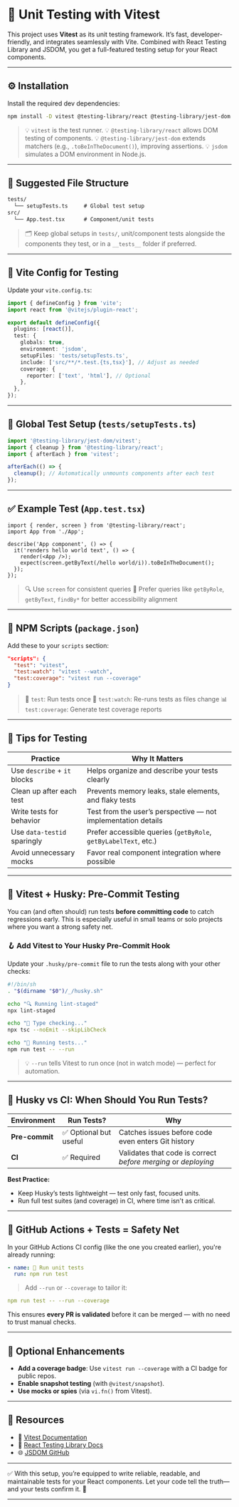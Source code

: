 # 🧪 Unit Testing with Vitest

This project uses **Vitest** as its unit testing framework. It’s fast, developer-friendly, and integrates seamlessly with Vite. Combined with React Testing Library and JSDOM, you get a full-featured testing setup for your React components.

---

## ⚙️ Installation

Install the required dev dependencies:

```bash
npm install -D vitest @testing-library/react @testing-library/jest-dom jsdom
```

> 💡 `vitest` is the test runner.
> 💡 `@testing-library/react` allows DOM testing of components.
> 💡 `@testing-library/jest-dom` extends matchers (e.g., `.toBeInTheDocument()`), improving assertions.
> 💡 `jsdom` simulates a DOM environment in Node.js.

---

## 📁 Suggested File Structure

```txt
tests/
  └── setupTests.ts     # Global test setup
src/
  └── App.test.tsx      # Component/unit tests
```

> 🗂 Keep global setups in `tests/`, unit/component tests alongside the components they test, or in a `__tests__` folder if preferred.

---

## 🔧 Vite Config for Testing

Update your `vite.config.ts`:

```ts
import { defineConfig } from 'vite';
import react from '@vitejs/plugin-react';

export default defineConfig({
  plugins: [react()],
  test: {
    globals: true,
    environment: 'jsdom',
    setupFiles: 'tests/setupTests.ts',
    include: ['src/**/*.test.{ts,tsx}'], // Adjust as needed
    coverage: {
      reporter: ['text', 'html'], // Optional
    },
  },
});
```

---

## 🧰 Global Test Setup (`tests/setupTests.ts`)

```ts
import '@testing-library/jest-dom/vitest';
import { cleanup } from '@testing-library/react';
import { afterEach } from 'vitest';

afterEach(() => {
  cleanup(); // Automatically unmounts components after each test
});
```

---

## ✅ Example Test (`App.test.tsx`)

```tsx
import { render, screen } from '@testing-library/react';
import App from './App';

describe('App component', () => {
  it('renders hello world text', () => {
    render(<App />);
    expect(screen.getByText(/hello world/i)).toBeInTheDocument();
  });
});
```

> 🔍 Use `screen` for consistent queries
> 🎯 Prefer queries like `getByRole`, `getByText`, `findBy*` for better accessibility alignment

---

## 📜 NPM Scripts (`package.json`)

Add these to your `scripts` section:

```json
"scripts": {
  "test": "vitest",
  "test:watch": "vitest --watch",
  "test:coverage": "vitest run --coverage"
}
```

> 🧪 `test`: Run tests once
> 🔁 `test:watch`: Re-runs tests as files change
> 📊 `test:coverage`: Generate test coverage reports

---

## 🧠 Tips for Testing

| Practice                     | Why It Matters                                                  |
| ---------------------------- | --------------------------------------------------------------- |
| Use `describe` + `it` blocks | Helps organize and describe your tests clearly                  |
| Clean up after each test     | Prevents memory leaks, stale elements, and flaky tests          |
| Write tests for behavior     | Test from the user’s perspective — not implementation details   |
| Use `data-testid` sparingly  | Prefer accessible queries (`getByRole`, `getByLabelText`, etc.) |
| Avoid unnecessary mocks      | Favor real component integration where possible                 |

---

## 🧪 Vitest + Husky: Pre-Commit Testing

You can (and often should) run tests **before committing code** to catch regressions early. This is especially useful in small teams or solo projects where you want a strong safety net.

### 🪝 Add Vitest to Your Husky Pre-Commit Hook

Update your `.husky/pre-commit` file to run the tests along with your other checks:

```bash
#!/bin/sh
. "$(dirname "$0")/_/husky.sh"

echo "🔍 Running lint-staged"
npx lint-staged

echo "🧠 Type checking..."
npx tsc --noEmit --skipLibCheck

echo "🧪 Running tests..."
npm run test -- --run
```

> 💡 `--run` tells Vitest to run once (not in watch mode) — perfect for automation.

---

## 🤝 Husky vs CI: When Should You Run Tests?

| Environment    | Run Tests?             | Why                                                            |
| -------------- | ---------------------- | -------------------------------------------------------------- |
| **Pre-commit** | ✅ Optional but useful | Catches issues before code even enters Git history             |
| **CI**         | ✅ Required            | Validates that code is correct _before merging_ or _deploying_ |

**Best Practice:**

- Keep Husky’s tests lightweight — test only fast, focused units.
- Run full test suites (and coverage) in CI, where time isn't as critical.

---

## 🚦 GitHub Actions + Tests = Safety Net

In your GitHub Actions CI config (like the one you created earlier), you're already running:

```yaml
- name: 🧪 Run unit tests
  run: npm run test
```

> Add `--run` or `--coverage` to tailor it:

```yaml
npm run test -- --run --coverage
```

This ensures **every PR is validated** before it can be merged — with no need to trust manual checks.

---

## 🧩 Optional Enhancements

- **Add a coverage badge**: Use `vitest run --coverage` with a CI badge for public repos.
- **Enable snapshot testing** (with `@vitest/snapshot`).
- **Use mocks or spies** (via `vi.fn()` from Vitest).

---

## 🔎 Resources

- 📘 [Vitest Documentation](https://vitest.dev/)
- 🧪 [React Testing Library Docs](https://testing-library.com/docs/)
- 🌐 [JSDOM GitHub](https://github.com/jsdom/jsdom)

---

✅ With this setup, you’re equipped to write reliable, readable, and maintainable tests for your React components. Let your code tell the truth—and your tests confirm it. 💯

---
